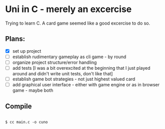 # Uni in C - merely an excercise

Trying to learn C. A card game seemed like a good excercise to do so.

## Plans:

- [x] set up project
- [ ] establish rudimentary gameplay as cli game - by round
- [ ] organize project structure/error handling
- [ ] add tests [I was a bit overexcited at the beginning that I just played around and didn't write unit tests, don't like that]
- [ ] establish game bot strategies - not just highest valued card
- [ ] add graphical user interface - either with game engine or as in browser game - maybe both

## Compile

```console

$ cc main.c -o cuno

```
